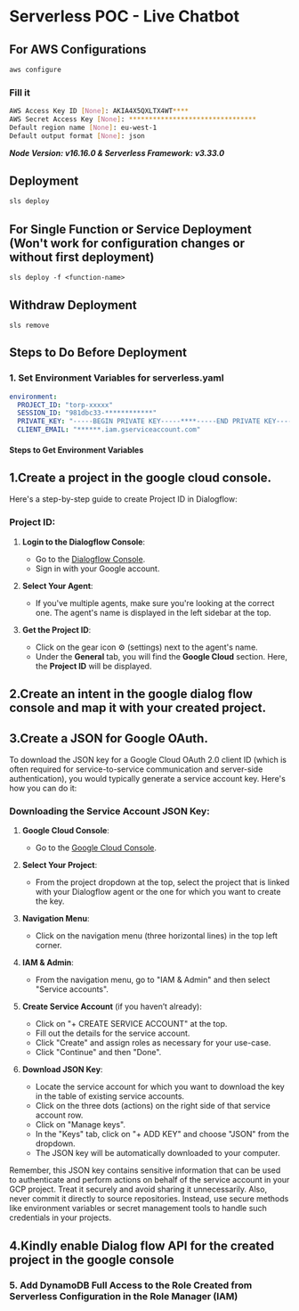 # Serverless POC - Live Chatbot

## For AWS Configurations

```bash
aws configure
```

### Fill it

```bash
AWS Access Key ID [None]: AKIA4X5QXLTX4WT****
AWS Secret Access Key [None]: ********************************
Default region name [None]: eu-west-1
Default output format [None]: json
```

**_Node Version: v16.16.0 & Serverless Framework: v3.33.0_**

## Deployment

```bash
sls deploy
```

## For Single Function or Service Deployment (Won't work for configuration changes or without first deployment)

```
sls deploy -f <function-name>
```

## Withdraw Deployment

```
sls remove
```

## Steps to Do Before Deployment

### 1. Set Environment Variables for serverless.yaml

```yaml
environment:
  PROJECT_ID: "torp-xxxxx"
  SESSION_ID: "981dbc33-************"
  PRIVATE_KEY: "-----BEGIN PRIVATE KEY-----****-----END PRIVATE KEY-----\n"
  CLIENT_EMAIL: "******.iam.gserviceaccount.com"
```

#### Steps to Get Environment Variables

## 1.Create a project in the google cloud console. <br>

Here's a step-by-step guide to create Project ID in Dialogflow:

### Project ID:

1. **Login to the Dialogflow Console**:

   - Go to the [Dialogflow Console](https://console.dialogflow.com/).
   - Sign in with your Google account.

2. **Select Your Agent**:
   - If you've multiple agents, make sure you're looking at the correct one. The agent's name is displayed in the left sidebar at the top.
3. **Get the Project ID**:
   - Click on the gear icon ⚙️ (settings) next to the agent's name.
   - Under the **General** tab, you will find the **Google Cloud** section. Here, the **Project ID** will be displayed.

## 2.Create an intent in the google dialog flow console and map it with your created project.<br>

## 3.Create a JSON for Google OAuth.<br>

To download the JSON key for a Google Cloud OAuth 2.0 client ID (which is often required for service-to-service communication and server-side authentication), you would typically generate a service account key. Here's how you can do it:

### Downloading the Service Account JSON Key:

1. **Google Cloud Console**:

   - Go to the [Google Cloud Console](https://console.cloud.google.com/).

2. **Select Your Project**:

   - From the project dropdown at the top, select the project that is linked with your Dialogflow agent or the one for which you want to create the key.

3. **Navigation Menu**:

   - Click on the navigation menu (three horizontal lines) in the top left corner.

4. **IAM & Admin**:

   - From the navigation menu, go to "IAM & Admin" and then select "Service accounts".

5. **Create Service Account** (if you haven’t already):

   - Click on "+ CREATE SERVICE ACCOUNT" at the top.
   - Fill out the details for the service account.
   - Click "Create" and assign roles as necessary for your use-case.
   - Click "Continue" and then "Done".

6. **Download JSON Key**:
   - Locate the service account for which you want to download the key in the table of existing service accounts.
   - Click on the three dots (actions) on the right side of that service account row.
   - Click on "Manage keys".
   - In the "Keys" tab, click on "+ ADD KEY" and choose "JSON" from the dropdown.
   - The JSON key will be automatically downloaded to your computer.

Remember, this JSON key contains sensitive information that can be used to authenticate and perform actions on behalf of the service account in your GCP project. Treat it securely and avoid sharing it unnecessarily. Also, never commit it directly to source repositories. Instead, use secure methods like environment variables or secret management tools to handle such credentials in your projects.

## 4.Kindly enable Dialog flow API for the created project in the google console <br>

</b>

### 5. Add DynamoDB Full Access to the Role Created from Serverless Configuration in the Role Manager (IAM)
